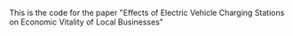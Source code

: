 This is the code for the paper "Effects of Electric Vehicle Charging Stations on Economic Vitality of Local Businesses"
